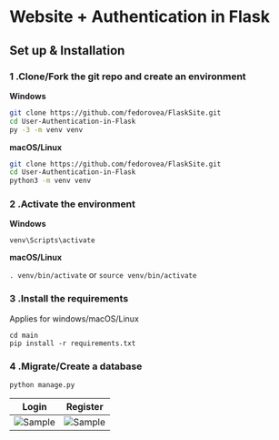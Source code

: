 # Website + Authentication in Flask

## Set up & Installation

### 1 .Clone/Fork the git repo and create an environment 
                    
**Windows**
          
```bash
git clone https://github.com/fedorovea/FlaskSite.git
cd User-Authentication-in-Flask
py -3 -m venv venv

```
          
**macOS/Linux**
          
```bash
git clone https://github.com/fedorovea/FlaskSite.git
cd User-Authentication-in-Flask
python3 -m venv venv

```

### 2 .Activate the environment
          
**Windows** 

```venv\Scripts\activate```
          
**macOS/Linux**

```. venv/bin/activate```
or
```source venv/bin/activate```

### 3 .Install the requirements

Applies for windows/macOS/Linux

```
cd main
pip install -r requirements.txt
```
### 4 .Migrate/Create a database

```python manage.py```



Login           |  Register
:-------------------------:|:-------------------------:
![Sample](https://github.com/Dev-Elie/User-Authentication-in-Flask/blob/main/static/login.png)  |  ![Sample](https://github.com/Dev-Elie/User-Authentication-in-Flask/blob/main/static/register.png)

</br>



